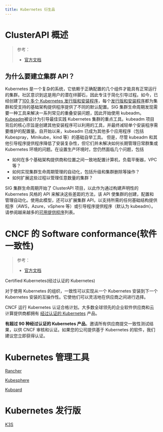 ```yaml
---
title: Kubernetes 衍生品
---
```


# ClusterAPI 概述

> 参考：
>
> - [官方文档](https://cluster-api.sigs.k8s.io/)

## 为什么要建立集群 API？

Kubernetes 是一个复杂的系统，它依赖于正确配置的几个组件才能具有正常运行的集群。社区意识到这是用户的潜在绊脚石，因此专注于简化引导过程。如今，已经创建了[100 多个 Kubernetes 发行版和安装程序](https://www.cncf.io/certification/software-conformance/)，每个[发行版和安装程序](https://www.cncf.io/certification/software-conformance/)都为集群和受支持的基础架构提供程序提供了不同的默认配置。SIG 集群生命周期发现需要一种工具来解决一系列常见的重叠安装问题，因此开始使用 kubeadm。
[Kubeadm](https://kubernetes.io/docs/reference/setup-tools/kubeadm/kubeadm/)被设计为引导最佳实践 Kubernetes 集群的重点工具。kubeadm 项目背后的核心宗旨是创建其他安装程序可以利用的工具，并最终减轻单个安装程序需要维护的配置量。自开始以来，kubeadm 已成为其他多个应用程序（包括 Kubespray，Minikube，kind 等）的基础自举工具。
但是，尽管 kubeadm 和其他引导程序提供程序降低了安装复杂性，但它们并未解决如何长期管理日常群集或 Kubernetes 环境的问题。在设置生产环境时，您仍然面临几个问题，包括

- 如何在多个基础架构提供商和位置之间一致地配置计算机，负载平衡器，VPC 等？
- 如何实现集群生命周期管理的自动化，包括升级和集群删除等操作？
- 如何扩展这些过程以管理任意数量的集群？

SIG 集群生命周期开始了 ClusterAPI 项目，以此作为通过构建声明性的 Kubernetes 风格的 API 来解决这些差距的方法，该 API 使集群的创建，配置和管理自动化。使用此模型，还可以扩展集群 API，以支持所需的任何基础结构提供程序（AWS，Azure，vSphere 等）或引导程序提供程序（默认为 kubeadm）。请参阅越来越多的[可用提供程序](https://cluster-api.sigs.k8s.io/reference/providers.html)列表。

# CNCF 的 Software conformance(软件一致性)

> 参考：
>
> - [官方文档](https://www.cncf.io/certification/software-conformance/)

Certified Kubernetes(经过认证的 Kubernetes)

对于使用 Kubernetes 的组织，一致性可以实现从一个 Kubernetes 安装到下一个 Kubernetes 安装的互操作性。它使他们可以灵活地在供应商之间进行选择。

CNCF 运行 Kubernetes 认证合格计划。大多数全球领先的企业软件供应商和云计算提供商都拥有 [经过认证的 Kubernetes](https://www.cncf.io/certification/software-conformance/#logos) 产品。

**有超过 90 种经过认证的 Kubernetes 产品**。邀请所有供应商提交一致性测试结果，以供 CNCF 审核和认证。如果您的公司提供基于 Kubernetes 的软件，我们建议您立即获得认证。

# Kubernetes 管理工具

[Rancher](/docs/10.云原生/2.3.Kubernetes%20容器编排系统/Kubernetes%20衍生品/Rancher/Rancher.md)

[Kubesphere](/docs/10.云原生/2.3.Kubernetes%20容器编排系统/Kubernetes%20衍生品/Kubesphere/Kubesphere.md)

[Kuboard](https://github.com/eip-work/kuboard-press)

# Kubernetes 发行版

[K3S](/docs/10.云原生/2.3.Kubernetes%20容器编排系统/Kubernetes%20衍生品/K3S/K3S.md)
